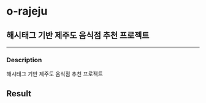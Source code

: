 # o-rajeju
## 해시태그 기반 제주도 음식점 추천 프로젝트

-----------------------
### Description
해시태그 기반 제주도 음식점 추천 프로젝트

## Result
![]()
